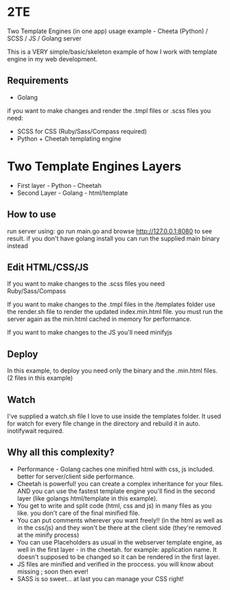 2TE
===

Two Template Engines (in one app) usage example - Cheeta (Python) / SCSS / JS / Golang server

This is a VERY simple/basic/skeleton example of how I work with template
engine in my web development.

## Requirements

* Golang

if you want to make changes and render the .tmpl files or .scss files you need:
* SCSS for CSS (Ruby/Sass/Compass required)
* Python + Cheetah templating engine

# Two Template Engines Layers

* First layer - Python - Cheetah
* Second Layer - Golang - html/template

## How to use

run server using: go run main.go and browse http://127.0.0.1:8080 to see result.
if you don't have golang install you can run the supplied main binary instead

## Edit HTML/CSS/JS

If you want to make changes to the .scss files you need Ruby/Sass/Compass

If you want to make changes to the .tmpl files in the /templates folder 
use the render.sh file to render the updated index.min.html file.
you must run the server again as the min.html cached in memory for performance.

If you want to make changes to the JS you'll need minifyjs

## Deploy
In this example, to deploy you need only the binary and the .min.html files.
(2 files in this example)

## Watch
I've supplied a watch.sh file I love to use inside the templates folder. 
It used for watch for every file change in the directory and rebuild it in 
auto.
 inotifywait required.

## Why all this complexity?
* Performance - Golang caches one minified html with css, js included. better for server/client side performance.
* Cheetah is powerful! you can create a complex inheritance for your files. AND you can use the fastest template engine you'll find in the second layer (like golangs html/template in this example).
* You get to write and split code (html, css and js) in many files as you like. you don't care of the final minified file.
* You can put comments wherever you want freely!! (in the html as well as in the css/js) and they won't be there at the client side (they're removed at the minify process)
* You can use Placeholders as usual in the webserver template engine, as well in the first layer - in the cheetah. for example: application name. It doesn't supposed to be changed so it can be rendered in the first layer.
* JS files are minified and verified in the proccess. you will know about missing ; soon then ever!
* SASS is so sweet... at last you can manage your CSS right!